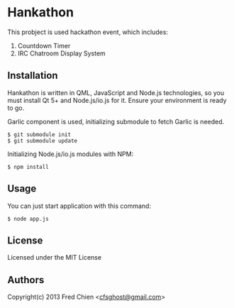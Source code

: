 Hankathon
=========

This probject is used hackathon event, which includes:

1. Countdown Timer
2. IRC Chatroom Display System

Installation
---

Hankathon is written in QML, JavaScript and Node.js technologies, so you must install Qt 5+ and Node.js/io.js for it. Ensure your environment is ready to go.

Garlic component is used, initializing submodule to fetch Garlic is needed.
```
$ git submodule init
$ git submodule update
```

Initializing Node.js/io.js modules with NPM:
```
$ npm install
```

Usage
---

You can just start application with this command:
```
$ node app.js
```

License
---
Licensed under the MIT License

Authors
-
Copyright(c) 2013 Fred Chien <<cfsghost@gmail.com>>

